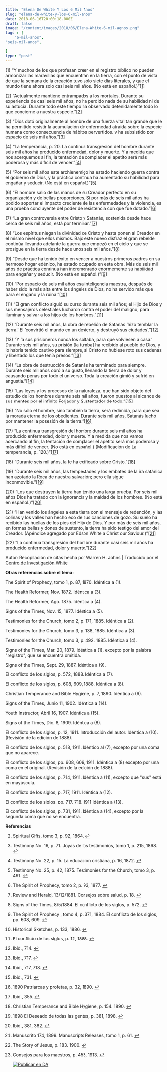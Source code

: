 ```yaml
---
title: "Elena De White Y Los 6 Mil Anos"
slug: "elena-de-white-y-los-6-mil-anos"
date: 2018-06-16T20:00:18.000Z
draft: false
image: "/content/images/2018/06/Elena-White-6-mil-agnos.png"
tags : [
    "6-mil-anos",
"seis-mil-anos",

]
type: "post"
---
```


   (1) “Y muchos de los que profesan creer en el registro bíblico no pueden armonizar las maravillas que encuentran en la tierra, con el punto de vista de que la semana de la creación tuvo sólo siete días literales, y que el mundo tiene ahora solo casi seis mil años. (No está en español.)”[[1]](#fn1)

 (2) “Actualmente mantiene entrampados a los mortales. Durante su experiencia de casi seis mil años, no ha perdido nada de su habilidad ni de su astucia. Durante todo este tiempo ha observado detenidamente todo lo que concierne a nuestra especie.”[[2]](#fn2)

 (3) “Dios dotó originalmente al hombre de una fuerza vital tan grande que le ha permitido resistir la acumulación de enfermedad atraída sobre la especie humana como consecuencia de hábitos pervertidos, y ha subsistido por espacio de seis mil años.”[[3]](#fn3)

 (4) “La temperancia, p. 20. La continua transgresión del hombre durante seis mil años ha producido enfermedad, dolor y muerte. Y a medida que nos acerquemos al fin, la tentación de complacer el apetito será más poderosa y más difícil de vencer.”[[4]](#fn4)

 (5) “Por seis mil años este archienemigo ha estado haciendo guerra contra el gobierno de Dios, y la práctica continua ha aumentado su habilidad para engañar y seducir. (No está en español.)”[[5]](#fn5)

 (6) “El hombre salió de las manos de su Creador perfecto en su organización y de bellas proporciones. Si por más de seis mil años ha podido soportar el impacto creciente de las enfermedades y la violencia, es una prueba concluyente del poder de resistencia con que fue dotado.”[[6]](#fn6)

 (7) “La gran controversia entre Cristo y Satanás, sostenida desde hace cerca de seis mil años, está por terminar.”[[7]](#fn7)

 (8) “Los espíritus niegan la divinidad de Cristo y hasta ponen al Creador en el mismo nivel que ellos mismos. Bajo este nuevo disfraz el gran rebelde continúa llevando adelante la guerra que empezó en el cielo y que se prosigue en la tierra desde hace unos seis mil años.”[[8]](#fn8)

 (9) “Desde que ha tenido éxito en vencer a nuestros primeros padres en su hermoso hogar edénico, ha estado ocupado en esta obra. Más de seis mil años de práctica continua han incrementado enormemente su habilidad para engañar y seducir. (No está en español.)”[[9]](#fn9)

 (10) “Por espacio de seis mil años esa inteligencia maestra, después de haber sido la más alta entre los ángeles de Dios, no ha servido más que para el engaño y la ruina.”[[10]](#fn10)

 (11) “El gran conflicto siguió su curso durante seis mil años; el Hijo de Dios y sus mensajeros celestiales lucharon contra el poder del maligno, para iluminar y salvar a los hijos de los hombres.”[[11]](#fn11)

 (12) “Durante seis mil años, la obra de rebelión de Satanás ‘hizo temblar la tierra.’ El ‘convirtió el mundo en un desierto, y destruyó sus ciudades’.”[[12]](#fn12)

 (13) “Y ‘a sus prisioneros nunca los soltaba, para que volviesen a casa.’ Durante seis mil años, su prisión [la tumba] ha recibido al pueblo de Dios, y lo habría tenido cautivo para siempre, si Cristo no hubiese roto sus cadenas y libertado los que tenía presos.”[[13]](#fn13)

 (14) “La obra de destrucción de Satanás ha terminado para siempre. Durante seis mil años obró a su gusto, llenando la tierra de dolor y causando penas por todo el universo. Toda la creación gimió y sufrió en angustia.”[[14]](#fn14)

 (15) “Las leyes y los procesos de la naturaleza, que han sido objeto del estudio de los hombres durante seis mil años, fueron puestos al alcance de sus mentes por el infinito Forjador y Sustentador de todo.”[[15]](#fn15)

 (16) “No sólo el hombre, sino también la tierra, será redimida, para que sea la morada eterna de los obedientes. Durante seis mil años, Satanás luchó por mantener la posesión de la tierra.”[[16]](#fn16)

 (17) “La continua transgresión del hombre durante seis mil años ha producido enfermedad, dolor y muerte. Y a medida que nos vamos acercando al fin, la tentación de complacer el apetito será más poderosa y más difícil de vencer. (No está en español.) (Modificación de La temperancia, p. 120.)”[[17]](#fn17)

 (18) “Durante seis mil años, la fe ha edificado sobre Cristo.”[[18]](#fn18)

 (19) “Durante seis mil años, las tempestades y los embates de la ira satánica han azotado la Roca de nuestra salvación; pero ella sigue inconmovible.”[[19]](#fn19)

 (20) “Los que destruyen la tierra han tenido una larga prueba. Por seis mil años Dios ha tratado con la ignorancia y la maldad de los hombres. (No está en español.)”[[20]](#fn20)

 (21) ”Han venido los ángeles a esta tierra con el mensaje de redención, y las colinas y los valles han hecho eco de sus canciones de gozo. Su suelo ha recibido las huellas de los pies del Hijo de Dios. Y por más de seis mil años, en formas bellas y dones de sustento, la tierra ha sido testigo del amor del Creador. (Apéndice agregado por Edson White a Christ our Saviour.)”[[21]](#fn21)

 (22) “La continua transgresión del hombre durante casi seis mil años ha producido enfermedad, dolor y muerte.”[[22]](#fn22)

 Autor: Recopilación de citas hecha por Warren H. Johns | Traducido por el [Centro de Investigación White](http://old.uap.edu.ar/centrowhite/)

 **Otras referencias sobre el tema:**

 The Spirit of Prophecy, tomo 1, p. 87, 1870. Idéntica a (1).

 The Health Reformer, Nov. 1872. Idéntica a (3).

 The Health Reformer, Ago. 1875. Idéntica a (4).

 Signs of the Times, Nov. 15, 1877. Idéntica a (5).

 Testimonies for the Church, tomo 2, p. 171, 1885. Idéntica a (2).

 Testimonies for the Church, tomo 3, p. 138, 1885. Idéntica a (3).

 Testimonies for the Church, tomo 3, p. 492. 1885. Idéntica a (4).

 Signs of the Times, Mar. 20, 1879. Idéntica a (1), excepto por la palabra "registro", que se encuentra omitida.

 Signs of the Times, Sept. 29, 1887. Idéntica a (9).

 El conflicto de los siglos, p. 572, 1888. Idéntica a (7).

 El conflicto de los siglos, p. 608, 609, 1888. Idéntica a (8).

 Christian Temperance and Bible Hygiene, p. 7, 1890. Idéntica a (6).

 Signs of the Times, Junio 11, 1902. Idéntica a (14).

 Youth Instructor, Abril 16, 1907. Idéntica a (15).

 Signs of the Times, Dic. 8, 1909. Idéntica a (8).

 El conflicto de los siglos, p. 12, 1911. Introducción del autor. Idéntica a (10). (Revisión de la edición de 1888).

 El conflicto de los siglos, p. 518, 1911. Idéntico al (7), excepto por una coma que no aparece.

 El conflicto de los siglos, pp. 608, 609, 1911. Idéntica a (8) excepto por una coma en el original. (Revisión de la edición de 1888).

 El conflicto de los siglos, p. 714, 1911. Idéntica a (11), excepto que "sus" está en mayúscula.

 El conflicto de los siglos, p. 717, 1911. Idéntica a (12).

 El conflicto de los siglos, pp. 717, 718, 1911 Idéntica a (13).

 El conflicto de los siglos, p. 731, 1911. Idéntica a (14), excepto por la segunda coma que no se encuentra.

 **Referencias**

   
 2. Spiritual Gifts, tomo 3, p. 92, 1864. [↩︎](#fnref1)

 
 4. Testimony No. 16, p. 71. Joyas de los testimonios, tomo 1, p. 215, 1868. [↩︎](#fnref2)

 
 6. Testimony No. 22, p. 15. La educación cristiana, p. 16, 1872. [↩︎](#fnref3)

 
 8. Testimony No. 25, p. 42, 1875. Testimonies for the Church, tomo 3, p. 491. [↩︎](#fnref4)

 
 10. The Spirit of Prophecy, tomo 2, p. 93, 1877. [↩︎](#fnref5)

 
 12. Review and Herald, 13/12/1881. Consejos sobre salud, p. 18. [↩︎](#fnref6)

 
 14. Signs of the Times, 8/5/1884. El conflicto de los siglos, p. 572. [↩︎](#fnref7)

 
 16. The Spirit of Prophecy , tomo 4, p. 371, 1884. El conflicto de los siglos, pp. 608, 609. [↩︎](#fnref8)

 
 18. Historical Sketches, p. 133, 1886. [↩︎](#fnref9)

 
 20. El conflicto de los siglos, p. 12, 1888. [↩︎](#fnref10)

 
 22. Ibid., 714. [↩︎](#fnref11)

 
 24. Ibid., 717. [↩︎](#fnref12)

 
 26. Ibid., 717, 718. [↩︎](#fnref13)

 
 28. Ibid., 731. [↩︎](#fnref14)

 
 30. 1890 Patriarcas y profetas, p. 32, 1890. [↩︎](#fnref15)

 
 32. Ibid., 355. [↩︎](#fnref16)

 
 34. Christian Temperance and Bible Hygiene, p. 154. 1890. [↩︎](#fnref17)

 
 36. 1898 El Deseado de todas las gentes, p. 381, 1898. [↩︎](#fnref18)

 
 38. Ibid., 381, 382. [↩︎](#fnref19)

 
 40. Manuscrito 174, 1899. Manuscripts Releases, tomo 1, p. 61. [↩︎](#fnref20)

 
 42. The Story of Jesus, p. 183. 1900. [↩︎](#fnref21)

 
 44. Consejos para los maestros, p. 453, 1913. [↩︎](#fnref22)

 
 
     [![Publicar en DA](/content/images/2020/06/Publicar_DA.png)](/quieres-publicar-en-da/) 